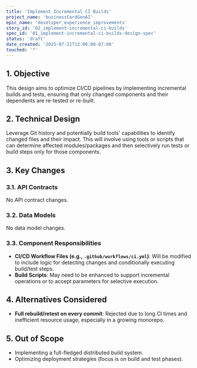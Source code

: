 ```yaml
---
title: 'Implement Incremental CI Builds'
project_name: 'businessCardGenAI'
epic_name: 'developer_experience_improvements'
story_id: '02_implement-incremental-ci-builds'
spec_id: '01_implement-incremental-ci-builds-design-spec'
status: 'draft'
date_created: '2025-07-21T12:00:00-07:00'
touched: '*'
---
```


## 1. Objective

This design aims to optimize CI/CD pipelines by implementing incremental builds and tests, ensuring that only changed components and their dependents are re-tested or re-built.

## 2. Technical Design

Leverage Git history and potentially build tools' capabilities to identify changed files and their impact. This will involve using tools or scripts that can determine affected modules/packages and then selectively run tests or build steps only for those components.

## 3. Key Changes

### 3.1. API Contracts

No API contract changes.

### 3.2. Data Models

No data model changes.

### 3.3. Component Responsibilities

- **CI/CD Workflow Files (e.g., `.github/workflows/ci.yml`)**: Will be modified to include logic for detecting changes and conditionally executing build/test steps.
- **Build Scripts**: May need to be enhanced to support incremental operations or to accept parameters for selective execution.

## 4. Alternatives Considered

- **Full rebuild/retest on every commit**: Rejected due to long CI times and inefficient resource usage, especially in a growing monorepo.

## 5. Out of Scope

- Implementing a full-fledged distributed build system.
- Optimizing deployment strategies (focus is on build and test phases).
